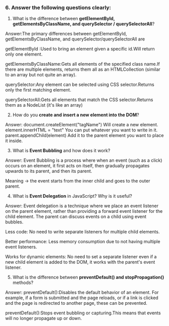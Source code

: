 

### 6. Answer the following questions clearly:

1. What is the difference between **getElementById, getElementsByClassName, and querySelector / querySelectorAll**?

Answer:The primary differences between getElementById, getElementsByClassName, and querySelector/querySelectorAll are  

getElementById :Used to bring an element given a specific id.Will return only one element.

getElementsByClassName:Gets all elements of the specified class name.If there are multiple elements, returns them all as an HTMLCollection (similar to an array but not quite an array).

querySelector:Any element can be selected using CSS selector.Returns only the first matching element.

querySelectorAll:Gets all elements that match the CSS selector.Returns them as a NodeList (it's like an array)




2. How do you **create and insert a new element into the DOM**?

Answer: document.createElement("tagName") Will create a new element.
element.innerHTML = "text" You can put whatever you want to write in it.
parent.appendChild(element) Add it to the parent element you want to place it inside.

3. What is **Event Bubbling** and how does it work?

Answer: Event Bubbling is a process where when an event (such as a click) occurs on an element, it first acts on itself, then gradually propagates upwards to its parent, and then its parent.

Meaning → the event starts from the inner child and goes to the outer parent.

4. What is **Event Delegation** in JavaScript? Why is it useful?

Answer: Event delegation is a technique where we place an event listener on the parent element, rather than providing a forward event listener for the child element. The parent can discuss events on a child using event bubbles.

Less code: No need to write separate listeners for multiple child elements.

Better performance: Less memory consumption due to not having multiple event listeners.

Works for dynamic elements: No need to set a separate listener even if a new child element is added to the DOM, it works with the parent's event listener.

5. What is the difference between **preventDefault() and stopPropagation()** methods?

Answer: preventDefault():Disables the default behavior of an element. For example, if a form is submitted and the page reloads, or if a link is clicked and the page is redirected to another page, these can be prevented.

preventDefault():Stops event bubbling or capturing.This means that events will no longer propagate up or down.

